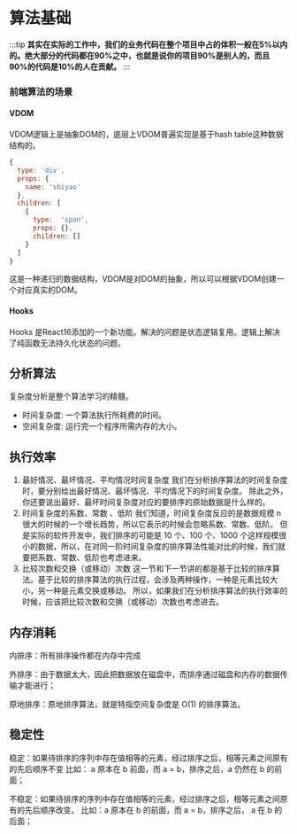 
# 算法基础

:::tip
**其实在实际的工作中，我们的业务代码在整个项目中占的体积一般在5%以内的。绝大部分的代码都在90%之中，也就是说你的项目90%是别人的，而且90%的代码是10%的人在贡献。**
:::

### 前端算法的场景

#### VDOM
VDOM逻辑上是抽象DOM的，底层上VDOM普遍实现是基于hash table这种数据结构的。
``` javascript
{
  type: 'div',
  props: {
    name: 'shiyao'
  },
  children: [
    {
      type:  'span',
      props: {},
      children: []
    }
  ]
}
```
这是一种递归的数据结构，VDOM是对DOM的抽象，所以可以根据VDOM创建一个对应真实的DOM。

#### Hooks

Hooks 是React16添加的一个新功能。解决的问题是状态逻辑复用。逻辑上解决了纯函数无法持久化状态的问题。




## 分析算法
复杂度分析是整个算法学习的精髓。

* 时间复杂度: 一个算法执行所耗费的时间。
* 空间复杂度: 运行完一个程序所需内存的大小。

## 执行效率

1. 最好情况、最坏情况、平均情况时间复杂度
我们在分析排序算法的时间复杂度时，要分别给出最好情况、最坏情况、平均情况下的时间复杂度。
除此之外，你还要说出最好、最坏时间复杂度对应的要排序的原始数据是什么样的。
2. 时间复杂度的系数、常数 、低阶
我们知道，时间复杂度反应的是数据规模 n 很大的时候的一个增长趋势，所以它表示的时候会忽略系数、常数、低阶。
但是实际的软件开发中，我们排序的可能是 10 个、100 个、1000 个这样规模很小的数据，所以，在对同一阶时间复杂度的排序算法性能对比的时候，我们就要把系数、常数、低阶也考虑进来。
3. 比较次数和交换（或移动）次数
这一节和下一节讲的都是基于比较的排序算法。基于比较的排序算法的执行过程，会涉及两种操作，一种是元素比较大小，另一种是元素交换或移动。
所以，如果我们在分析排序算法的执行效率的时候，应该把比较次数和交换（或移动）次数也考虑进去。

## 内存消耗
内排序：所有排序操作都在内存中完成

外排序：由于数据太大，因此把数据放在磁盘中，而排序通过磁盘和内存的数据传输才能进行；

原地排序：原地排序算法，就是特指空间复杂度是 O(1) 的排序算法。

## 稳定性

稳定：如果待排序的序列中存在值相等的元素，经过排序之后，相等元素之间原有的先后顺序不变
比如： a 原本在 b 前面，而 a = b，排序之后，a 仍然在 b 的前面；

不稳定：如果待排序的序列中存在值相等的元素，经过排序之后，相等元素之间原有的先后顺序改变。
比如：a 原本在 b 的前面，而 a = b，排序之后， a 在 b 的后面；
